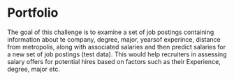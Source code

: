 # Portfolio


The goal of this challenge is to examine a set of job postings containing information about te company, degree, major, yearsof experince, distance from metropolis, along with associated salaries and then predict salaries for a new set of job postings (test data). This would help recruiters in assessing salary offers for potential hires based on factors such as their Experience, degree, major etc.
